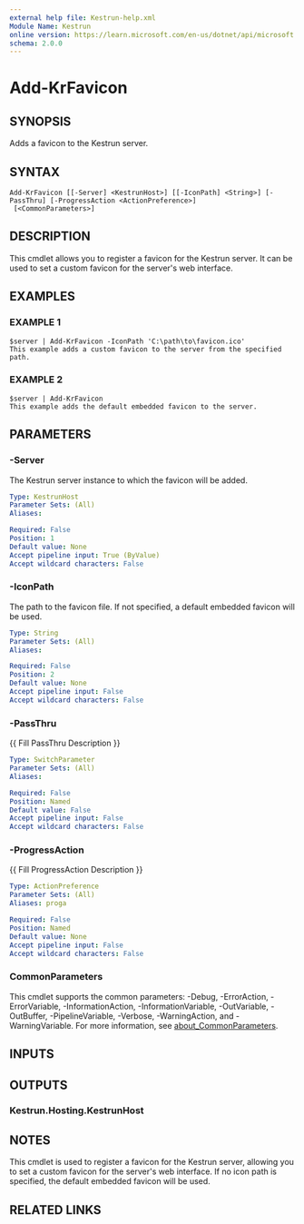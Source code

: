 ```yaml
---
external help file: Kestrun-help.xml
Module Name: Kestrun
online version: https://learn.microsoft.com/en-us/dotnet/api/microsoft.aspnetcore.builder.defaultfilesoptions?view=aspnetcore-8.0
schema: 2.0.0
---
```


# Add-KrFavicon

## SYNOPSIS
Adds a favicon to the Kestrun server.

## SYNTAX

```
Add-KrFavicon [[-Server] <KestrunHost>] [[-IconPath] <String>] [-PassThru] [-ProgressAction <ActionPreference>]
 [<CommonParameters>]
```

## DESCRIPTION
This cmdlet allows you to register a favicon for the Kestrun server.
It can be used to set a custom favicon for the server's web interface.

## EXAMPLES

### EXAMPLE 1
```
$server | Add-KrFavicon -IconPath 'C:\path\to\favicon.ico'
This example adds a custom favicon to the server from the specified path.
```

### EXAMPLE 2
```
$server | Add-KrFavicon
This example adds the default embedded favicon to the server.
```

## PARAMETERS

### -Server
The Kestrun server instance to which the favicon will be added.

```yaml
Type: KestrunHost
Parameter Sets: (All)
Aliases:

Required: False
Position: 1
Default value: None
Accept pipeline input: True (ByValue)
Accept wildcard characters: False
```

### -IconPath
The path to the favicon file.
If not specified, a default embedded favicon will be used.

```yaml
Type: String
Parameter Sets: (All)
Aliases:

Required: False
Position: 2
Default value: None
Accept pipeline input: False
Accept wildcard characters: False
```

### -PassThru
{{ Fill PassThru Description }}

```yaml
Type: SwitchParameter
Parameter Sets: (All)
Aliases:

Required: False
Position: Named
Default value: False
Accept pipeline input: False
Accept wildcard characters: False
```

### -ProgressAction
{{ Fill ProgressAction Description }}

```yaml
Type: ActionPreference
Parameter Sets: (All)
Aliases: proga

Required: False
Position: Named
Default value: None
Accept pipeline input: False
Accept wildcard characters: False
```

### CommonParameters
This cmdlet supports the common parameters: -Debug, -ErrorAction, -ErrorVariable, -InformationAction, -InformationVariable, -OutVariable, -OutBuffer, -PipelineVariable, -Verbose, -WarningAction, and -WarningVariable. For more information, see [about_CommonParameters](http://go.microsoft.com/fwlink/?LinkID=113216).

## INPUTS

## OUTPUTS

### Kestrun.Hosting.KestrunHost
## NOTES
This cmdlet is used to register a favicon for the Kestrun server, allowing you to set a custom favicon for the server's web interface.
If no icon path is specified, the default embedded favicon will be used.

## RELATED LINKS
